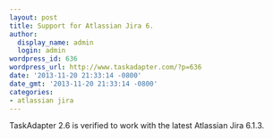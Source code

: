 ```yaml
---
layout: post
title: Support for Atlassian Jira 6.
author:
  display_name: admin
  login: admin
wordpress_id: 636
wordpress_url: http://www.taskadapter.com/?p=636
date: '2013-11-20 21:33:14 -0800'
date_gmt: '2013-11-20 21:33:14 -0800'
categories:
- atlassian jira
---
```

<p>TaskAdapter 2.6 is verified to work with the latest&nbsp;Atlassian Jira 6.1.3.</p>
